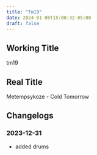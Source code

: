 ```yaml
---
title: "Tm19"
date: 2024-01-06T15:00:32-05:00
draft: false
---
```


## Working Title

tm19

## Real Title

Metempsykoze - Cold Tomorrow

## Changelogs

### 2023-12-31

- added drums
